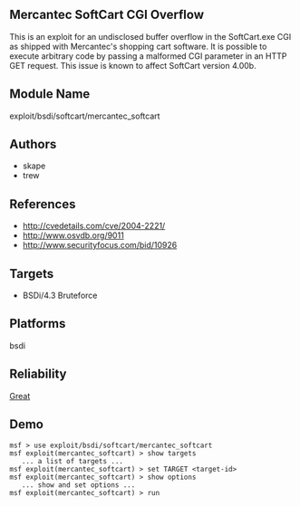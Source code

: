 ## Mercantec SoftCart CGI Overflow

This is an exploit for an undisclosed buffer overflow in the 
SoftCart.exe CGI as shipped with Mercantec's shopping cart 
software. It is possible to execute arbitrary code by 
passing a malformed CGI parameter in an HTTP GET request. 
This issue is known to affect SoftCart version 4.00b.


## Module Name
exploit/bsdi/softcart/mercantec_softcart

## Authors
* skape
* trew


## References
* http://cvedetails.com/cve/2004-2221/
* http://www.osvdb.org/9011
* http://www.securityfocus.com/bid/10926



## Targets
* BSDi/4.3 Bruteforce


## Platforms
bsdi

## Reliability
[Great](https://github.com/rapid7/metasploit-framework/wiki/Exploit-Ranking)

## Demo

```
msf > use exploit/bsdi/softcart/mercantec_softcart
msf exploit(mercantec_softcart) > show targets
   ... a list of targets ...
msf exploit(mercantec_softcart) > set TARGET <target-id>
msf exploit(mercantec_softcart) > show options
   ... show and set options ...
msf exploit(mercantec_softcart) > run
```
    
    